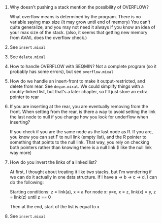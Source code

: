 1.  Why doesn't pushing a stack mention the possibility of OVERFLOW?

    What overflow means is determined by the program. There is no variable saying max size (it may grow until end of memory)
    You can't quite generalize, and you may not need it always if you know an idea of your max size of the stack. (also, it seems that
    getting new memory from AVAIL does the overflow check.)

2. See `insert.mixal`

3. See `delete.mixal`

4. How to handle OVERFLOW with SEQMIN? Not a complete program (so it probably has some errors), but see `overflow.mixal`

5. How do we handle an insert-front to make it output-restricted, and delete from rear. See `deque.mixal`. We could simplify things with a doubly-linked list, but that's a later chapter, so I'll just store an extra pointer to rear

6. If you are inserting at the rear, you are eventually removing from the front. When setting from the rear, is there a way to 
   avoid setting the link the last node to null if you change how you look for underflow when inserting?

   If you check if you are the same node as the last node as R. If you are, you know you can set F to null link (empty list),
   and the R pointer to something that points to the null link. That way, you rely on checking both pointers rather than 
   knowing there is a null link (I like the null link way more)

7. How do you invert the links of a linked list?

   At first, I thought about treating it like two stacks, but I'm wondering if we can do it actually in one data structure.
   If I have a -> b -> c -> d, I can do the following: 
   
   Starting conditions: z = link(a), x = a
   For node x: y=x, x = z, link(x) = y, z = link(z) until z == 0

   Then at the end, start of the list is equal to x

8. See `insert.mixal`